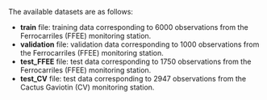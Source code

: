 The available datasets are as follows:

* __train__ file: training data corresponding to 6000 observations from the Ferrocarriles (FFEE) monitoring station. 
* __validation__ file: validation data corresponding to 1000 observations from the Ferrocarriles (FFEE) monitoring station.
* __test_FFEE__ file: test data corresponding to 1750 observations from the Ferrocarriles (FFEE) monitoring station.
* __test_CV__ file: test data corresponding to 2947 observations from the Cactus Gaviotin (CV) monitoring station.
